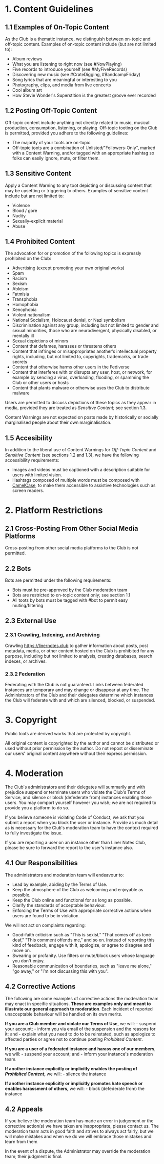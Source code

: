 # 1. Content Guidelines

## 1.1 Examples of On-Topic Content

As the Club is a thematic instance, we distinguish between on-topic and off-topic content. Examples of on-topic content include (but are not limited to):

- Album reviews
- What you are listening to right now (see #NowPlaying)
- Five records to introduce yourself (see #MyFiveRecords)
- Discovering new music (see #CrateDigging, #BandcampFriday)
- Song lyrics that are meaningful or interesting to you
- Photography, clips, and media from live concerts
- Cool album art
- How Stevie Wonder's Superstition is the greatest groove ever recorded

## 1.2 Posting Off-Topic Content

Off-topic content include anything not directly related to music, musical production, consumption, listening, or playing. Off-topic tooting on the Club is permitted, provided you adhere to the following guidelines:

- The majority of your toots are on-topic
- Off-topic toots are a combination of Unlisted/"Followers-Only", marked with a Content Warning, and/or tagged with an appropriate hashtag so folks can easily ignore, mute, or filter them.

## 1.3 Sensitive Content

Apply a Content Warning to any toot depicting or discussing content that may be upsetting or triggering to others. Examples of sensitive content include but are not limited to:

- Violence
- Blood / gore
- Nudity 
- Sexually-explicit material
- Abuse

## 1.4 Prohibited Content

The advocation for or promotion of the following topics is expressly prohibited on the Club:

- Advertising (except promoting your own original works)
- Spam
- Racism 
- Sexism
- Ableism
- Fatmisia
- Transphobia
- Homophobia
- Xenophobia
- Violent nationalism
- National Socialism, Holocaust denial, or Nazi symbolism
- Discrimination against any group, including but not limited to gender and sexual minorities, those who are neurodivergent, physically disabled, or mentally ill
- Sexual depictions of minors
- Content that defames, harasses or threatens others
- Content that infringes or misappropriates another’s intellectual property rights, including, but not limited to, copyrights, trademarks, or trade secrets
- Content that otherwise harms other users in the Fediverse
- Content that interferes with or disrupts any user, host, or network, for example by sending a virus, overloading, flooding, or spamming the Club or other users or hosts 
- Content that plants malware or otherwise uses the Club to distribute malware

Users are permitted to discuss depictions of these topics as they appear in media, provided they are treated as *Sensitive Content*; see section 1.3.

Content Warnings are not expected on posts made by historically or socially marginalised people about their own marginalisation.


## 1.5 Accesibility

In addition to the liberal use of Content Warnings for *Off-Topic Content* and  *Sensitive Content* (see sections 1.2 and 1.3), we have the following accessibility requirements:

- Images and videos must be captioned with a description suitable for users with limited vision.
- Hashtags composed of multiple words must be composed with [CamelCase](https://en.wikipedia.org/wiki/Camel_case), to make them accessible to assistive technologies such as screen readers.


# 2. Platform Restrictions

## 2.1 Cross-Posting From Other Social Media Platforms

Cross-posting from other social media platforms to the Club is not permitted.

## 2.2 Bots

Bots are permitted under the following requirements:

- Bots must be pre-approved by the Club moderation team
- Bots are restricted to on-topic content only; see section 1.1
- All toots by bots must be tagged with #bot to permit easy muting/filtering

## 2.3 External Use

### 2.3.1 Crawling, Indexing, and Archiving

Crawling https://linernotes.club to gather information about posts, post metadata, media, or other content hosted on the Club is prohibited for any purpose, including but not limited to analysis, creating databases, search indexes, or archives.

### 2.3.2 Federation

Federating with the Club is not guaranteed. Links between federated instances are temporary and may change or disappear at any time. The Administrators of the Club and their delegates determine which instances the Club will federate with and which are silenced, blocked, or suspended.

# 3. Copyright

Public toots are derived works that are protected by copyright.

All original content is copyrighted by the author and cannot be distributed or used without prior permission by the author. Do not repost or disseminate our users' original content anywhere without their express permission.

# 4. Moderation

The Club's administrators and their delegates will summarily and with prejudice suspend or terminate users who violate the Club's Terms of Service, and silence or block (defederate from) instances enabling those users. You may comport yourself however you wish; we are not required to provide you a platform to do so.

If you believe someone is violating Code of Conduct, we ask that you submit a report when you block the user or instance. Provide as much detail as is necessary for the Club's moderation team to have the context required to fully investigate the issue.

If you are reporting a user on an instance other than Liner Notes Club, please be sure to forward the report to the user's instance also.

## 4.1 Our Responsibilities

The administrators and moderation team will endeavour to:

- Lead by example, abiding by the Terms of Use.
- Keep the atmosphere of the Club as welcoming and enjoyable as possible.
- Keep the Club online and functional for as long as possible.
- Clarify the standards of acceptable behaviour.
- Enforcing the Terms of Use with appropriate corrective actions when users are found to be in violation.

We will not act on complaints regarding:

- Good-faith criticism such as "This is sexist," "That comes off as tone deaf," "This comment offends me," and so on. Instead of reporting this kind of feedback, engage with it, apologize, or agree to disagree and move on.
- Swearing or profanity. Use filters or mute/block users whose language you don't enjoy.
- Reasonable communication of boundaries, such as "leave me alone," "go away," or "I’m not discussing this with you".

## 4.2 Corrective Actions

The following are some examples of corrective actions the moderation team may enact in specific situations. **These are examples only and meant to illustrate our general approach to moderation**. Each incident of reported unacceptable behaviour will be handled on its own merits.

**If you are a Club member and violate our Terms of Use**, we will: 
    - suspend your account;
    - inform you via email of the suspension and the reasons for it; and
    - explain what you need to do to be reinstated, such as apologize to affected parties or agree not to continue posting *Prohibited Content*.

**If you are a user of a federated instance and harass one of our members**, we will:
    - suspend your account; and
    - inform your instance's moderation team.

**If another instance explicitly or implicitly enables the posting of *Prohibited Content***, we will:
    - silence the instance

**If another instance explicitly or implicitly promotes hate speech or enables harassment of others**, we will:
    - block (defederate from) the instance

## 4.2 Appeals

If you believe the moderation team has made an error in judgement or the corrective action(s) we have taken are inappropriate, please contact us. The moderation team acts in good faith and strives to always act fairly, but we will make mistakes and when we do we will embrace those mistakes and learn from them.

In the event of a dispute, the Administrator may override the moderation team; their judgment is final.
